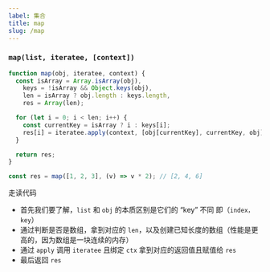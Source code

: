 ```yaml
---
label: 集合
title: map
slug: /map
---
```


### `map(list, iteratee, [context])`

```ts
function map(obj, iteratee, context) {
  const isArray = Array.isArray(obj),
    keys = !isArray && Object.keys(obj),
    len = isArray ? obj.length : keys.length,
    res = Array(len);

  for (let i = 0; i < len; i++) {
    const currentKey = isArray ? i : keys[i];
    res[i] = iteratee.apply(context, [obj[currentKey], currentKey, obj]);
  }

  return res;
}

const res = map([1, 2, 3], (v) => v * 2); // [2, 4, 6]
```

走读代码

- 首先我们要了解，`list` 和 `obj` 的本质区别是它们的 “key” 不同 即（`index， key`）
- 通过判断是否是数组，拿到对应的 `len`，以及创建已知长度的数组（性能是更高的，因为数组是一块连续的内存）
- 通过 `apply` 调用 `iteratee` 且绑定 `ctx` 拿到对应的返回值且赋值给 `res`
- 最后返回 `res`